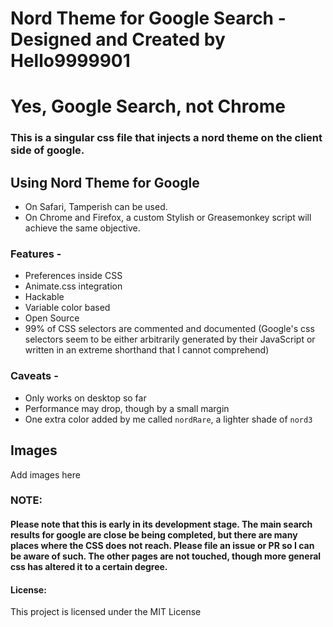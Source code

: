 # Nord Theme for Google Search - Designed and Created by Hello9999901

# Yes, Google Search, not Chrome

### This is a singular css file that injects a nord theme on the client side of google.

## Using Nord Theme for Google
 - On Safari, Tamperish can be used. 
 - On Chrome and Firefox, a custom Stylish or Greasemonkey script will achieve the same objective.

### Features -
 - Preferences inside CSS
 - Animate.css integration
 - Hackable
 - Variable color based
 - Open Source
 - 99% of CSS selectors are commented and documented (Google's css selectors seem to be either arbitrarily generated by their JavaScript or written in an extreme shorthand that I cannot comprehend)

### Caveats - 
 - Only works on desktop so far
 - Performance may drop, though by a small margin
 - One extra color added by me called `nordRare`, a lighter shade of `nord3`

## Images
Add images here

### NOTE:
#### Please note that this is early in its development stage. The main search results for google are close be being completed, but there are many places where the CSS does not reach. Please file an issue or PR so I can be aware of such. The other pages are not touched, though more general css has altered it to a certain degree.

#### License:
This project is licensed under the MIT License
